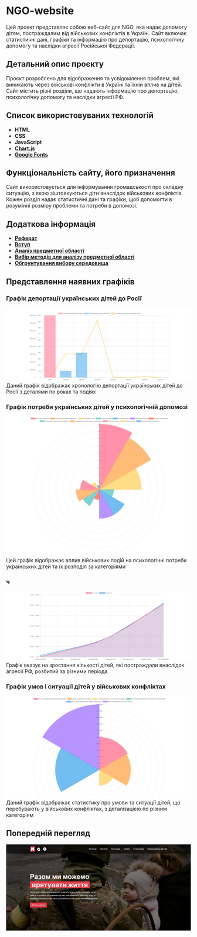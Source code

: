# NGO-website

Цей проект представляє собою веб-сайт для NGO, яка надає допомогу дітям, постраждалим від військових конфліктів в Україні. Сайт включає статистичні дані, графіки та інформацію про депортацію, психологічну допомогу та наслідки агресії Російської Федерації.

## Детальний опис проєкту

Проєкт розроблено для відображення та усвідомлення проблем, які виникають через військові конфлікти в Україні та їхній вплив на дітей. Сайт містить різні розділи, що надають інформацію про депортацію, психологічну допомогу та наслідки агресії РФ.

## Список використовуваних технологій

- **HTML**
- **CSS**
- **JavaScript**
- **[Chart.js](https://www.chartjs.org/)**
- **[Google Fonts](https://fonts.google.com/)**

## Функціональність сайту, його призначення

Сайт використовується для інформування громадськості про складну ситуацію, з якою зіштовхуються діти внаслідок військових конфліктів. Кожен розділ надає статистичні дані та графіки, щоб допомогти в розумінні розміру проблеми та потреби в допомозі.

## Додаткова інформація

- **[Реферат](/More%20info/Essay.md)**
- **[Вступ](/More%20info/Introduction.md)**
- **[Аналіз предметної області](/More%20info/Analyzing_the_subject_area.md)**
- **[Вибір методів для аналізу предметної області](/More%20info/Selection_of_methods.md)**
- **[Обгрунтування вибору середовища](/More%20info/Justification_for_selection_of_the_environment.md)**

## Представлення наявних графіків

### Графік депортації українських дітей до Росії

![Графік 1](/images/graph/graph1.png)
Даний графік відображає хронологію депортації українських дітей до Росії з деталями по роках та подіях

### Графік потреби українських дітей у психологічній допомозі

![Графік 2](/images/graph/graph2.png)
Цей графік відображає вплив військових подій на психологічні потреби українських дітей та їх розподіл за категоріями

### ч

![Графік 3](/images/graph/graph3.png)
Графік вказує на зростання кількості дітей, які постраждали внаслідок агресії РФ, розбитий за різними періода

### Графік умов і ситуації дітей у військових конфліктах

![Графік 4](/images/graph/graph4.png)
Даний графік відображає статистику про умови та ситуації дітей, що перебувають у військових конфліктах, з деталізацією по різним категоріям

## Попередній перегляд

![Preview](/images/preview.png)
